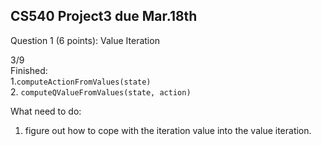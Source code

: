## CS540 Project3 due Mar.18th

Question 1 (6 points): Value Iteration

3/9  
Finished:  
1.`computeActionFromValues(state)`  
2. `computeQValueFromValues(state, action)`

What need to do:  
1. figure out how to cope with the iteration value into the value iteration.   
